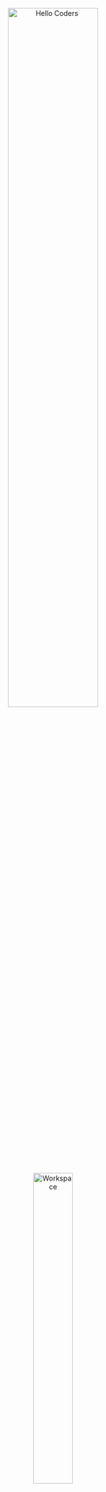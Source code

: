 
<div align="center" width="50">

<img src="https://github.com/SP-XD/SP-XD/blob/main/images/hellocoders_rounded.gif?raw=true" alt="Hello Coders" width="60%"/> <br>
<img src="https://github.com/SP-XD/SP-XD/blob/main/images/dev-working_rounded.gif?raw=true" alt="Workspace" width="40%"/><br> 

</div>

<h1 align="center">Hi 👋, I'm Omar Raafat</h1>
<h3 align="center">A Front-End Developer | Clean Architecture Enthusiast | Passionate about building user-focused, responsive web apps</h3>

---

### 🔎 About Me

- 🎓 ** Bachelor's Degree in Commerce (Management Information Systems)– Helwan University (Graduated 2022)  
- 🎖️ Completed Military Service  
- 💻 Studied **Front-End Development** at **Route Academy**  
- 🛠️ Currently working in **Customer Support** at *Your Parts*  
- 🌍 Based in Egypt , born and raised in **Saudi Arabia**, lived there for 18 years  
- 👨‍💻 Always learning, improving, and striving for better performance & cleaner code

---

### 🛠️ Tech Stack & Tools

- **Languages:** `TypeScript`, `JavaScript`, `HTML5`, `CSS3`, `SASS`
- **Frameworks & Libraries:** `Next.js` , `React.js`, `Redux Toolkit`, `RTK Query`, `Tailwind CSS`, `Formik`, `Yup`
- **Tools & APIs:** `Axios`, `Context API`, `React Query`, `Vite`, `JWT`
- **Version Control:** `Git`, `GitHub`
- **Other:** `Responsive Design`, `Clean Code`, `SOLID Principles`

---

### 📌 Featured Projects

| Project Name           | Live Demo                                           | Description                                        |
|------------------------|-----------------------------------------------------|----------------------------------------------------|
| **OmarStore**          | [Live](https://e-commrce-react.vercel.app/home)     | E-commerce site with cart, wishlist, auth, UI/UX. |
| **Social Media App**   | [Live](https://social-app-zeta-flame.vercel.app/)   | Real-time social app with auth & clean structure.  |
| **Yummy Recipes**      | [Live](https://omarraafat2.github.io/Yummy/)        | Food recipe website with filtering and categories. |

---

### 📫 Contact Me

- 📧 Email: **omarraafat476@gmail.com**
- 📱 WhatsApp: [+20 155 434 1203](https://wa.me/201554341203)
- 💼 [LinkedIn](https://www.linkedin.com/in/omar-raafat-372125305/)
- 🧠 Always open to new opportunities & freelance projects!

---

### 📊 GitHub Stats

<p align="center">
  <img src="https://github-readme-stats.vercel.app/api?username=OmarRaafat2&show_icons=true&theme=dracula" alt="Omar's GitHub stats" width="48%"/>
  <img src="https://github-readme-streak-stats.herokuapp.com/?user=OmarRaafat2&theme=dracula" alt="GitHub Streak" width="48%"/>
</p>

---

### 🗂️ Languages & Tools
<p align="center">
  <img src="https://skillicons.dev/icons?i=react,ts,js,html,css,sass,tailwind,redux,vite,git,github,vscode" />
</p>

---

### 💡 Fun Fact

> I believe in **clean code**, **user-first design**, and building apps that are fast, scalable, and easy to maintain.

---

